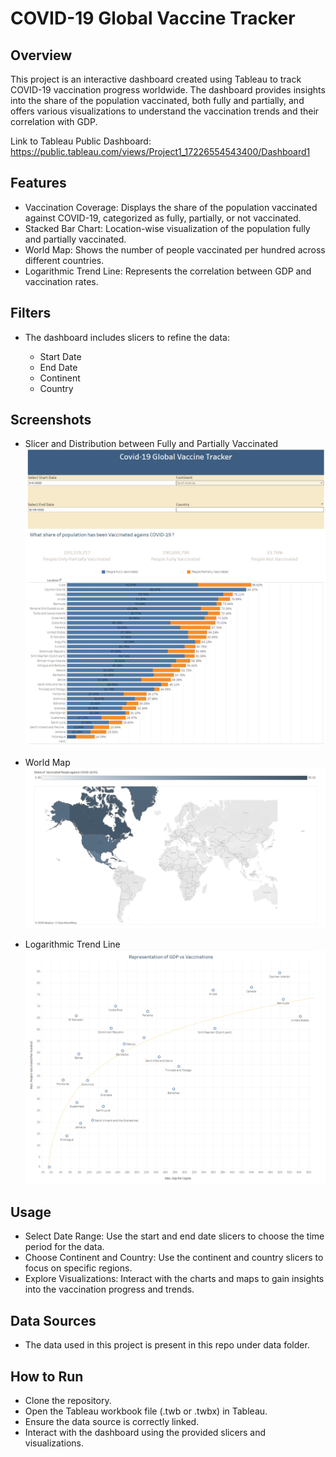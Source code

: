 # COVID-19 Global Vaccine Tracker
## Overview
This project is an interactive dashboard created using Tableau to track COVID-19 vaccination progress worldwide. The dashboard provides insights into the share of the population vaccinated, both fully and partially, and offers various visualizations to understand the vaccination trends and their correlation with GDP.

Link to Tableau Public Dashboard: https://public.tableau.com/views/Project1_17226554543400/Dashboard1

## Features
- Vaccination Coverage: Displays the share of the population vaccinated against COVID-19, categorized as fully, partially, or not vaccinated.
- Stacked Bar Chart: Location-wise visualization of the population fully and partially vaccinated.
- World Map: Shows the number of people vaccinated per hundred across different countries.
- Logarithmic Trend Line: Represents the correlation between GDP and vaccination rates.

## Filters
- The dashboard includes slicers to refine the data:

  - Start Date
  - End Date
  - Continent
  - Country

## Screenshots
- Slicer and Distribution between Fully and Partially Vaccinated
  ![](/img/BarChart.png?raw=true)
  
- World Map
  ![](/img/WorldMap.png?raw=true)

- Logarithmic Trend Line
  ![](/img/TrendLine.png?raw=true)
  
## Usage
- Select Date Range: Use the start and end date slicers to choose the time period for the data.
- Choose Continent and Country: Use the continent and country slicers to focus on specific regions.
- Explore Visualizations: Interact with the charts and maps to gain insights into the vaccination progress and trends.

## Data Sources
- The data used in this project is present in this repo under data folder.

## How to Run
- Clone the repository.
- Open the Tableau workbook file (.twb or .twbx) in Tableau.
- Ensure the data source is correctly linked.
- Interact with the dashboard using the provided slicers and visualizations.
